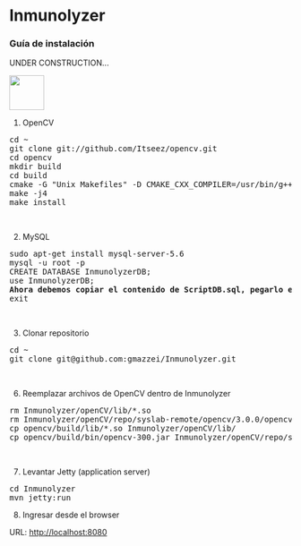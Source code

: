 # Inmunolyzer

### Guía de instalación

UNDER CONSTRUCTION...
<div>
<img src="http://www.gardeningwithmicrobes.com/images/under-construction.jpg" height="62" width="62">
</div>


1) OpenCV

<pre>
cd ~
git clone git://github.com/Itseez/opencv.git
cd opencv
mkdir build
cd build
cmake -G "Unix Makefiles" -D CMAKE_CXX_COMPILER=/usr/bin/g++ -D CMAKE_C_COMPILER=/usr/bin/gcc -D WITH_CUDA=ON .. 
make -j4 
make install
</pre>
<br/>

2) MySQL

<pre>
sudo apt-get install mysql-server-5.6
mysql -u root -p
CREATE DATABASE InmunolyzerDB;
use InmunolyzerDB;
<strong>Ahora debemos copiar el contenido de ScriptDB.sql, pegarlo en la terminal y ejecutarlo.</strong>
exit
</pre>

<br/>

3) Clonar repositorio
<pre>
cd ~
git clone git@github.com:gmazzei/Inmunolyzer.git
</pre>
<br/>

6) Reemplazar archivos de OpenCV dentro de Inmunolyzer
<pre>
rm Inmunolyzer/openCV/lib/*.so
rm Inmunolyzer/openCV/repo/syslab-remote/opencv/3.0.0/opencv-300.jar
cp opencv/build/lib/*.so Inmunolyzer/openCV/lib/
cp opencv/build/bin/opencv-300.jar Inmunolyzer/openCV/repo/syslab-remote/opencv/3.0.0/
</pre>
<br/>

7) Levantar Jetty (application server)

<pre>
cd Inmunolyzer
mvn jetty:run
</pre>

8) Ingresar desde el browser  
<p>URL: <a href="http://localhost:8080">http://localhost:8080</a></p>
